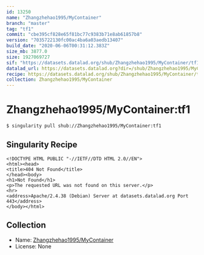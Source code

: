 ```yaml
---
id: 13250
name: "Zhangzhehao1995/MyContainer"
branch: "master"
tag: "tf1"
commit: "cbe395cf828e65f81bc77c9383b71e8ab61857b8"
version: "7035722130fc00ac4ba6a03aedb13407"
build_date: "2020-06-06T00:31:12.383Z"
size_mb: 3877.0
size: 1927069727
sif: "https://datasets.datalad.org/shub/Zhangzhehao1995/MyContainer/tf1/2020-06-06-cbe395cf-70357221/7035722130fc00ac4ba6a03aedb13407.sif"
datalad_url: https://datasets.datalad.org?dir=/shub/Zhangzhehao1995/MyContainer/tf1/2020-06-06-cbe395cf-70357221/
recipe: https://datasets.datalad.org/shub/Zhangzhehao1995/MyContainer/tf1/2020-06-06-cbe395cf-70357221/Singularity
collection: Zhangzhehao1995/MyContainer
---
```


# Zhangzhehao1995/MyContainer:tf1

```bash
$ singularity pull shub://Zhangzhehao1995/MyContainer:tf1
```

## Singularity Recipe

```singularity
<!DOCTYPE HTML PUBLIC "-//IETF//DTD HTML 2.0//EN">
<html><head>
<title>404 Not Found</title>
</head><body>
<h1>Not Found</h1>
<p>The requested URL was not found on this server.</p>
<hr>
<address>Apache/2.4.38 (Debian) Server at datasets.datalad.org Port 443</address>
</body></html>
```

## Collection

 - Name: [Zhangzhehao1995/MyContainer](https://github.com/Zhangzhehao1995/MyContainer)
 - License: None

